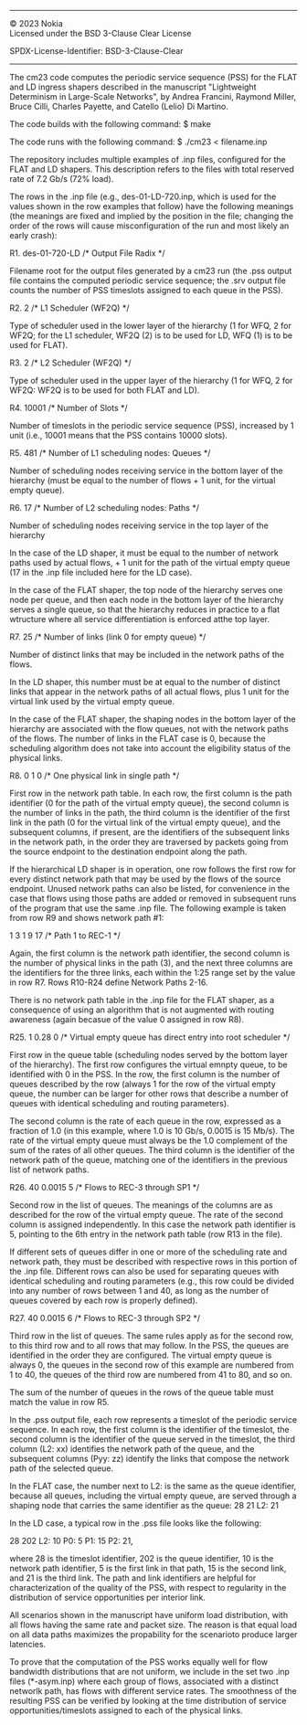 *********************************************
© 2023 Nokia                                  
Licensed under the BSD 3-Clause Clear License 
                                              
SPDX-License-Identifier: BSD-3-Clause-Clear   
*********************************************

The cm23 code computes the periodic service sequence (PSS) for the FLAT and LD ingress shapers
described in the manuscript "Lightweight Determinism in Large-Scale Networks", by Andrea Francini,
Raymond Miller, Bruce Cilli, Charles Payette, and Catello (Lelio) Di Martino.

The code builds with the following command:
$ make

The code runs with the following command:
$ ./cm23 < filename.inp

The repository includes multiple examples of .inp files, configured for the FLAT and LD shapers.
This description refers to the files with total reserved rate of 7.2 Gb/s (72% load).

The rows in the .inp file (e.g., des-01-LD-720.inp, which is used for the values shown in the
row examples that follow) have the following meanings (the meanings are fixed and implied by the 
position in the file; changing the order of the rows will cause misconfiguration of the run and 
most likely an early crash):

R1. des-01-720-LD /* Output File Radix                            */

Filename root for the output files generated by a cm23 run (the .pss output file contains
the computed periodic service sequence; the .srv output file counts the number of PSS timeslots
assigned to each queue in the PSS).

R2. 2               /* L1 Scheduler (WF2Q)                          */

Type of scheduler used in the lower layer of the hierarchy (1 for WFQ, 2 for WF2Q; for the
L1 scheduler, WF2Q (2) is to be used for LD, WFQ (1) is to be used for FLAT).

R3. 2               /* L2 Scheduler (WF2Q)                          */

Type of scheduler used in the upper layer of the hierarchy (1 for WFQ, 2 for WF2Q: WF2Q is
to be used for both FLAT and LD).

R4. 10001           /* Number of Slots                              */

Number of timeslots in the periodic service sequence (PSS), increased by 1 unit
(i.e., 10001 means that the PSS contains 10000 slots).

R5. 481             /* Number of L1 scheduling nodes: Queues        */

Number of scheduling nodes receiving service in the bottom layer of the hierarchy
(must be equal to the number of flows + 1 unit, for the virtual empty queue).

R6. 17              /* Number of L2 scheduling nodes: Paths         */

Number of scheduling nodes receiving service in the top layer of the hierarchy

In the case of the LD shaper, it must be equal to the number of network paths used by
actual flows, + 1 unit for the path of the virtual empty queue (17 in the .inp file included here
for the LD case).

In the case of the FLAT shaper, the top node of the hierarchy serves one node per queue, and then
each node in the bottom layer of the hierarchy serves a single queue, so that the hierarchy
reduces in practice to a flat wtructure where all service differentiation is enforced atthe top layer.

R7. 25		/* Number of links (link 0 for empty queue)	*/

Number of distinct links that may be included in the network paths of the flows.

In the LD shaper, this number must be at equal to the number of distinct links that appear
in the network paths of all actual flows, plus 1 unit for the virtual link used by the virtual
empty queue.

In the case of the FLAT shaper, the shaping nodes in the bottom layer of the hierarchy are associated
with the flow queues, not with the network paths of the flows. The number of links in the FLAT case is 0,
because the scheduling algorithm does not take into account the eligibility status of the physical links.

R8. 0	1	0	/* One physical link in single path	*/

First row in the network path table. In each row, the first column is the path identifier
(0 for the path of the virtual empty queue), the second column is the number of links in the
path, the third column is the identifier of the first link in the path (0 for the virtual link
of the virtual empty queue), and the subsequent columns, if present, are the identifiers of
the subsequent links in the network path, in the order they are traversed by packets going
from the source endpoint to the destination endpoint along the path.

If the hierarchical LD shaper is in operation, one row follows the first row for every
distinct network path that may be used by the flows of the source endpoint. Unused network paths
can also be listed, for convenience in the case that flows using those paths are added or
removed in subsequent runs of the program that use the same .inp file. The following example is taken from
row R9 and shows network path #1:

1	3	1	9      17     /* Path 1 to REC-1		*/

Again, the first column is the network path identifier, the second column is the number of physical
links in the path (3), and the next three columns are the identifiers for the three links, each within
the 1:25 range set by the value in row R7. Rows R10-R24 define Network Paths 2-16.

There is no network path table in the .inp file for the FLAT shaper, as a consequence of using
an algorithm that is not augmented with routing awareness (again becasue of the value 0 assigned in row R8).

R25. 1	0.28		0	/* Virtual empty queue has direct entry into root scheduler	*/

First row in the queue table (scheduling nodes served by the bottom layer of the hierarchy).
The first row configures the virtual emnpty queue, to be identified with 0 in the PSS.
In the row, the first column is the number of queues described by the row (always 1 for the
row of the virtual empty queue, the number can be larger for other rows that describe a number
of queues with identical scheduling and routing parameters).

The second column is the rate of each queue in the row, expressed as a fraction of 1.0
(in this example, where 1.0 is 10 Gb/s, 0.0015 is 15 Mb/s). The rate of the virtual empty
queue must always be the 1.0 complement of the sum of the rates of all other queues.
The third column is the identifier of the network path of the queue, matching one of the
identifiers in the previous list of network paths. 

R26. 40	0.0015		5	/* Flows to REC-3 through SP1	*/

Second row in the list of queues. The meanings of the columns are as described for the
row of the virtual empty queue. The rate of the second column is assigned independently.
In this case the network path identifier is 5, pointing to the 6th entry in the network path table
(row R13 in the file).

If different sets of queues differ in one or more of the scheduling rate and network path,
they must be described with respective rows in this portion of the .inp file. Different rows
can also be used for separating queues with identical scheduling and routing parameters
(e.g., this row could be divided into any number of rows between 1 and 40, as long as the
number of queues covered by each row is properly defined).

R27. 40	0.0015		6	/* Flows to REC-3 through SP2	*/

Third row in the list of queues. The same rules apply as for the second row, to this third row
and to all rows that may follow. In the PSS, the queues are identified in the order they
are configured. The virtual empty queue is always 0, the queues in the second row of this
example are numbered from 1 to 40, the queues of the third row are numbered from 41 to 80, and
so on.

The sum of the number of queues in the rows of the queue table must match the value in row R5.

In the .pss output file, each row represents a timeslot of the periodic service sequence.
In each row, the first column is the identifier of the timeslot, the second column is the
identifier of the queue served in the timeslot, the third column (L2: xx) identifies the
network path of the queue, and the subsequent columns (Pyy: zz) identify the links that
compose the network path of the selected queue.

In the FLAT case, the number next to L2: is the same as the queue identifier, because all queues,
including the virtual empty queue, are served through a shaping node that carries the same identifier
as the queue: 28  21  L2: 21

In the LD case, a typical row in the .pss file looks like the following:

28  202  L2: 10  P0: 5  P1: 15  P2: 21,

where 28 is the timeslot identifier, 202 is the queue identifier, 10 is the network path
identifier, 5 is the first link in that path, 15 is the second link, and 21 is the third link.
The path and link identifiers are helpful for characterization of the quality of the PSS, with
respect to regularity in the distribution of service opportunities per interior link.

All scenarios shown in the manuscript have uniform load distribution, with all flows having
the same rate and packet size. The reason is that equal load on all data paths maximizes the
propability for the scenarioto produce larger latencies.

To prove that the computation of the PSS works equally well for flow bandwidth
distributions that are not uniform, we include in the set two .inp files (*-asym.inp) where
each group of flows, associated with a distinct networlk path, has flows with different
service rates. The smoothness of the resulting PSS can be verified by looking at the time
distribution of service opportunities/timeslots assigned to each of the physical links.
